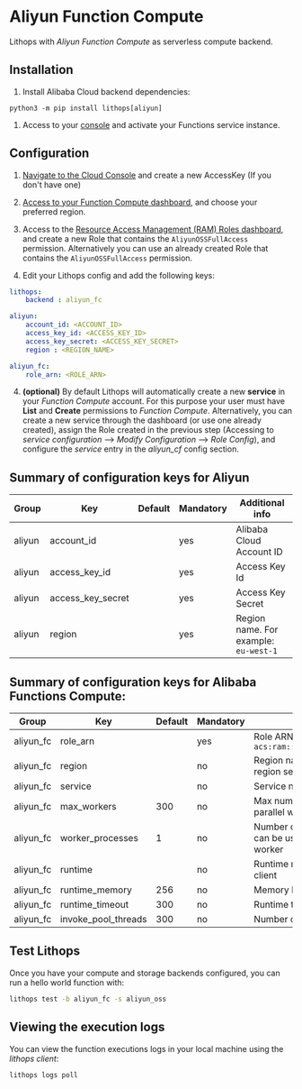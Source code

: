 # Aliyun Function Compute

Lithops with *Aliyun Function Compute* as serverless compute backend.

## Installation

1. Install Alibaba Cloud backend dependencies:

```
python3 -m pip install lithops[aliyun]
```

1. Access to your [console](https://homenew-intl.console.aliyun.com/) and activate your Functions service instance.

## Configuration

1. [Navigate to the Cloud Console](https://ram.console.aliyun.com/manage/ak) and create a new AccessKey (If you don't have one)

2. [Access to your Function Compute dashboard](https://fc.console.aliyun.com/fc/overview), and choose your preferred region.

3. Access to the [Resource Access Management (RAM) Roles dashboard](https://ram.console.aliyun.com/roles/), and create a new Role that contains the `AliyunOSSFullAccess` permission. Alternatively you can use an already created Role that contains the `AliyunOSSFullAccess` permission.

4. Edit your Lithops config and add the following keys:

```yaml
lithops:
    backend : aliyun_fc

aliyun:
    account_id: <ACCOUNT_ID>
    access_key_id: <ACCESS_KEY_ID>
    access_key_secret: <ACCESS_KEY_SECRET>
    region : <REGION_NAME>

aliyun_fc:
    role_arn: <ROLE_ARN>
```

4. **(optional)** By default Lithops will automatically create a new **service** in your *Function Compute* account. For this purpose your user must have **List** and **Create** permissions to *Function Compute*. Alternatively, you can create a new service through the dashboard (or use one already created), assign the Role created in the previous step (Accessing to *service configuration* --> *Modify Configuration* --> *Role Config*), and configure the *service* entry in the *aliyun_cf* config section.


## Summary of configuration keys for Aliyun

|Group|Key|Default|Mandatory|Additional info|
|---|---|---|---|---|
|aliyun | account_id | |yes |  Alibaba Cloud Account ID |
|aliyun | access_key_id | |yes |  Access Key Id |
|aliyun | access_key_secret | |yes | Access Key Secret |
|aliyun | region | |yes | Region name. For example: `eu-west-1` |

    
## Summary of configuration keys for Alibaba Functions Compute:

|Group|Key|Default|Mandatory|Additional info|
|---|---|---|---|---|
|aliyun_fc | role_arn | |yes | Role ARN. For example: `acs:ram::5244532493961771:role/aliyunfclogexecutionrole` |
|aliyun_fc | region | |no | Region name. For example: `eu-west-1`. Lithops will use the region set under the `aliyun` section if it is not set here |
|aliyun_fc | service | |no | Service name |
|aliyun_fc | max_workers | 300 | no | Max number of workers. Alibaba limits the number of parallel workers to 300|
|aliyun_fc | worker_processes | 1 | no | Number of Lithops processes within a given worker. This can be used to parallelize function activations within a worker |
|aliyun_fc | runtime |  |no | Runtime name you built and deployed using the lithops client|
|aliyun_fc | runtime_memory | 256 |no | Memory limit in MB. Default 256MB |
|aliyun_fc | runtime_timeout | 300 |no | Runtime timeout in seconds. Default 5 minutes |
|aliyun_fc | invoke_pool_threads | 300 |no | Number of concurrent threads used for invocation |


## Test Lithops
Once you have your compute and storage backends configured, you can run a hello world function with:

```bash
lithops test -b aliyun_fc -s aliyun_oss
```


## Viewing the execution logs

You can view the function executions logs in your local machine using the *lithops client*:

```bash
lithops logs poll
```